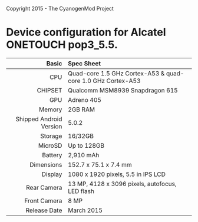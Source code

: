 Copyright 2015 - The CyanogenMod Project

Device configuration for Alcatel ONETOUCH pop3_5.5.
=====================================

Basic   | Spec Sheet
-------:|:-------------------------
CPU     | Quad-core 1.5 GHz Cortex-A53 & quad-core 1.0 GHz Cortex-A53
CHIPSET | Qualcomm MSM8939 Snapdragon 615
GPU     | Adreno 405
Memory  |2GB RAM
Shipped Android Version | 5.0.2
Storage | 16/32GB
MicroSD | Up to 128GB
Battery | 2,910 mAh
Dimensions | 152.7 x 75.1 x 7.4 mm
Display | 1080 x 1920 pixels, 5.5 in IPS LCD
Rear Camera  | 13 MP, 4128 x 3096 pixels, autofocus, LED flash
Front Camera | 8 MP
Release Date | March 2015

